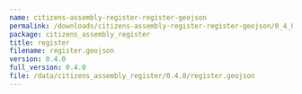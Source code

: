```yaml
---
name: citizens-assembly-register-register-geojson
permalink: /downloads/citizens-assembly-register-register-geojson/0_4_0
package: citizens_assembly_register
title: register
filename: register.geojson
version: 0.4.0
full_version: 0.4.0
file: /data/citizens_assembly_register/0.4.0/register.geojson
---
```

